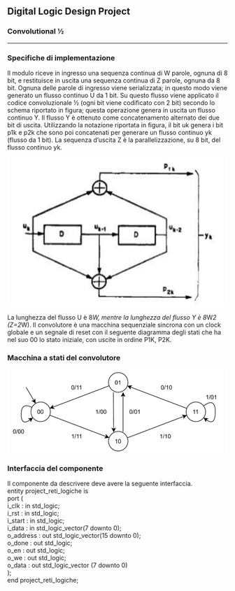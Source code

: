 <h2>Digital Logic Design Project</h2>
<h3> Convolutional ½</h3>

---

<h3>Specifiche di implementazione</h3>
Il modulo riceve in ingresso una sequenza continua di W parole, ognuna di 8 bit, e
restituisce in uscita una sequenza continua di Z parole, ognuna da 8 bit. Ognuna delle
parole di ingresso viene serializzata; in questo modo viene generato un flusso continuo U da
1 bit. Su questo flusso viene applicato il codice convoluzionale ½ (ogni bit viene codificato
con 2 bit) secondo lo schema riportato in figura; questa operazione genera in uscita un
flusso continuo Y. Il flusso Y è ottenuto come concatenamento alternato dei due bit di uscita.
Utilizzando la notazione riportata in figura, il bit uk genera i bit p1k e p2k che sono poi
concatenati per generare un flusso continuo yk (flusso da 1 bit). La sequenza d’uscita Z è la
parallelizzazione, su 8 bit, del flusso continuo yk.

![alt text](https://github.com/MichaelVitali/convolutional-vhdl/blob/main/images/convolutional.jpg?raw=true)


La lunghezza del flusso U è 8*W, mentre la lunghezza del flusso Y è 8*W*2 (Z=2*W).
Il convolutore è una macchina sequenziale sincrona con un clock globale e un segnale di
reset con il seguente diagramma degli stati che ha nel suo 00 lo stato iniziale, con uscite in
ordine P1K, P2K.

<h3>Macchina a stati del convolutore</h3>

![alt text](https://github.com/MichaelVitali/convolutional-vhdl/blob/main/images/state_machine_convolutional.jpg?raw=true)

<h3>Interfaccia del componente</h3>

Il componente da descrivere deve avere la seguente interfaccia.<br>
entity project_reti_logiche is<br>
port (<br>
i_clk : in std_logic;<br>
i_rst : in std_logic;<br>
i_start : in std_logic;<br>
i_data : in std_logic_vector(7 downto 0);<br>
o_address : out std_logic_vector(15 downto 0);<br>
o_done : out std_logic;<br>
o_en : out std_logic;<br>
o_we : out std_logic;<br>
o_data : out std_logic_vector (7 downto 0)<br>
);<br>
end project_reti_logiche;<br>
